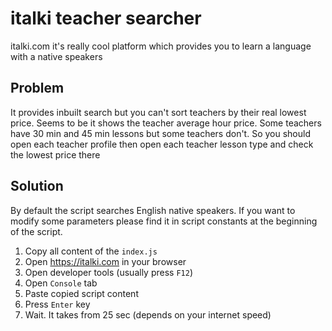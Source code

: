 # italki teacher searcher
 
italki.com it's really cool platform which provides you to learn a language with a native speakers
 
## Problem
It provides inbuilt search but you can't sort teachers by their real lowest price. Seems to be it shows the teacher average hour price. Some teachers have 30 min and 45 min lessons but some teachers don't. So you should open each teacher profile then open each teacher lesson type and check the lowest price there
 
## Solution
By default the script searches English native speakers. If you want to modify some parameters please find it in script constants at the beginning of the script.
1. Copy all content of the `index.js`
1. Open https://italki.com in your browser
1. Open developer tools (usually press `F12`)
1. Open `Console` tab
1. Paste copied script content
1. Press `Enter` key
1. Wait. It takes from 25 sec (depends on your internet speed)
 
